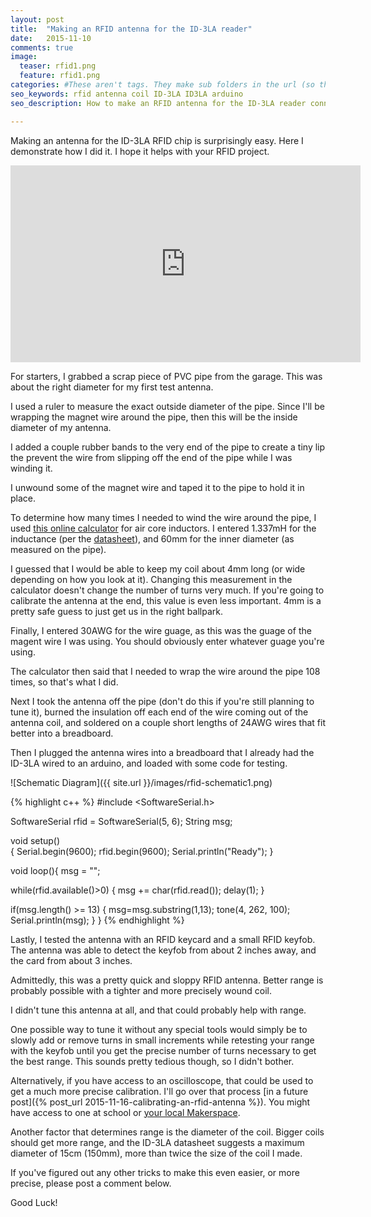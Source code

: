 ```yaml
---
layout: post
title:  "Making an RFID antenna for the ID-3LA reader"
date:   2015-11-10
comments: true
image:
  teaser: rfid1.png
  feature: rfid1.png
categories: #These aren't tags. They make sub folders in the url (so then if you reorganized the categories, all the urls will change! (bad)).  need to figure out tags instead.
seo_keywords: rfid antenna coil ID-3LA ID3LA arduino
seo_description: How to make an RFID antenna for the ID-3LA reader connected to an Arduino.

---
```

Making an antenna for the ID-3LA RFID chip is surprisingly easy.  Here I demonstrate how I did it.  I hope it helps with your RFID project.

<iframe width="560" height="315" src="https://www.youtube.com/embed/MrDXfCmt4-U" frameborder="0" allowfullscreen></iframe>

For starters, I grabbed a scrap piece of PVC pipe from the garage. This was about the right diameter for my first test antenna.

I used a ruler to measure the exact outside diameter of the pipe. Since I'll be wrapping the magnet wire around the pipe, then this will be the inside diameter of my antenna.

I added a couple rubber bands to the very end of the pipe to create a tiny lip the prevent the wire from slipping off the end of the pipe while I was winding it.

I unwound some of the magnet wire and taped it to the pipe to hold it in place.

To determine how many times I needed to wind the wire around the pipe, I used [this online calculator][calculator] for air core inductors.  I entered 1.337mH for the inductance (per the [datasheet][datasheet]), and 60mm for the inner diameter (as measured on the pipe).

I guessed that I would be able to keep my coil about 4mm long (or wide depending on how you look at it). Changing this measurement in the calculator doesn't change the number of turns very much. If you're going to calibrate the antenna at the end, this value is even less important. 4mm is a pretty safe guess to just get us in the right ballpark.

Finally, I entered 30AWG for the wire guage, as this was the guage of the magent wire I was using.  You should obviously enter whatever guage you're using.

The calculator then said that I needed to wrap the wire around the pipe 108 times, so that's what I did.

Next I took the antenna off the pipe (don't do this if you're still planning to tune it), burned the insulation off each end of the wire coming out of the antenna coil, and soldered on a couple short lengths of 24AWG wires that fit better into a breadboard.

Then I plugged the antenna wires into a breadboard that I already had the ID-3LA wired to an arduino, and loaded with some code for testing.

![Schematic Diagram]({{ site.url }}/images/rfid-schematic1.png)

{% highlight c++ %}
#include <SoftwareSerial.h>

SoftwareSerial rfid = SoftwareSerial(5, 6);
String msg;

void setup()  
{
  Serial.begin(9600);
  rfid.begin(9600);
  Serial.println("Ready");
}

void loop(){
  msg = "";
  
  while(rfid.available()>0) {
    msg += char(rfid.read());
    delay(1);
  }
  
  if(msg.length() >= 13) {
     msg=msg.substring(1,13);
     tone(4, 262, 100);
     Serial.println(msg);
  }
}
{% endhighlight %}

Lastly, I tested the antenna with an RFID keycard and a small RFID keyfob.  The antenna was able to detect the keyfob from about 2 inches away, and the card from about 3 inches.

Admittedly, this was a pretty quick and sloppy RFID antenna. Better range is probably possible with a tighter and more precisely wound coil.

I didn't tune this antenna at all, and that could probably help with range.

One possible way to tune it without any special tools would simply be to slowly add or remove turns in small increments while retesting your range with the keyfob until you get the precise number of turns necessary to get the best range.  This sounds pretty tedious though, so I didn't bother.

Alternatively, if you have access to an oscilloscope, that could be used to get a much more precise calibration. I'll go over that process [in a future post]({% post_url 2015-11-16-calibrating-an-rfid-antenna %}). You might have access to one at school or [your local Makerspace][makerspaces]. 

Another factor that determines range is the diameter of the coil. Bigger coils should get more range, and the ID-3LA datasheet suggests a maximum diameter of 15cm (150mm), more than twice the size of the coil I made.  

If you've figured out any other tricks to make this even easier, or more precise, please post a comment below.

Good Luck!

[calculator]: http://www.circuits.dk/calculator_multi_layer_aircore.htm 
[datasheet]:  http://www.id-innovations.com/httpdocs/ID-3LA,ID-12LA,ID-20LA.pdf 
[makerspaces]: http://spaces.makerspace.com/makerspace-directory 
